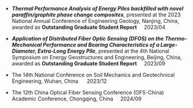 - ***Thermal Performance Analysis of Energy Piles backfilled with novel paraffin/graphite phase change composites***, presented at the 2023 National Annual Conference of Engineering Geology, Nanjing, China, awarded as **Outstanding Graduate Student Report**&nbsp;&nbsp;&nbsp;&nbsp;&nbsp;2023/04

- ***Application of Distributed Fiber Optic Sensing (DFOS) on the Thermo-Mechanical Performance and Bearing Characteristics of a Large-Diameter, Extra-Long Energy Pile***, presented at the 4th National Symposium on Energy Geostructures and Engineering, Beijing, China, awarded as **Outstanding Graduate Student Report**&nbsp;&nbsp;&nbsp;&nbsp;&nbsp;2023/09

- The 14th National Conference on Soil Mechanics and Geotechnical Engineering, Wuhan, China  &nbsp;&nbsp;&nbsp;&nbsp;&nbsp;2023/12

- The 12th China Optical Fiber Sensing Conference (OFS-China) Academic Conference, Chongqing, China&nbsp;&nbsp;&nbsp;&nbsp;&nbsp;2024/09
